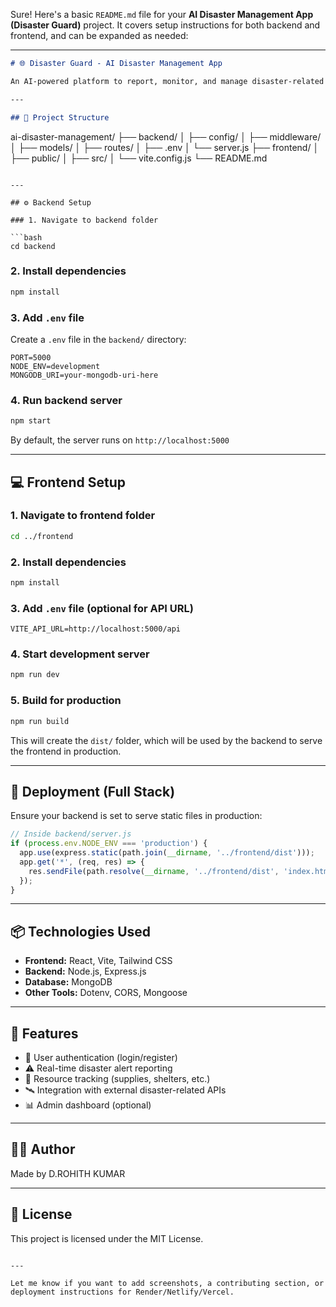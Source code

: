 Sure! Here's a basic `README.md` file for your **AI Disaster Management App (Disaster Guard)** project. It covers setup instructions for both backend and frontend, and can be expanded as needed:

---

```markdown
# 🌐 Disaster Guard - AI Disaster Management App

An AI-powered platform to report, monitor, and manage disaster-related data in real-time. This application consists of a Node.js + Express backend, a Vite + React frontend, and MongoDB for the database.

---

## 📁 Project Structure

```
ai-disaster-management/
├── backend/
│   ├── config/
│   ├── middleware/
│   ├── models/
│   ├── routes/
│   ├── .env
│   └── server.js
├── frontend/
│   ├── public/
│   ├── src/
│   └── vite.config.js
└── README.md
```

---

## ⚙️ Backend Setup

### 1. Navigate to backend folder

```bash
cd backend
```

### 2. Install dependencies

```bash
npm install
```

### 3. Add `.env` file

Create a `.env` file in the `backend/` directory:

```env
PORT=5000
NODE_ENV=development
MONGODB_URI=your-mongodb-uri-here
```

### 4. Run backend server

```bash
npm start
```

By default, the server runs on `http://localhost:5000`

---

## 💻 Frontend Setup

### 1. Navigate to frontend folder

```bash
cd ../frontend
```

### 2. Install dependencies

```bash
npm install
```

### 3. Add `.env` file (optional for API URL)

```env
VITE_API_URL=http://localhost:5000/api
```

### 4. Start development server

```bash
npm run dev
```

### 5. Build for production

```bash
npm run build
```

This will create the `dist/` folder, which will be used by the backend to serve the frontend in production.

---

## 🚀 Deployment (Full Stack)

Ensure your backend is set to serve static files in production:

```javascript
// Inside backend/server.js
if (process.env.NODE_ENV === 'production') {
  app.use(express.static(path.join(__dirname, '../frontend/dist')));
  app.get('*', (req, res) => {
    res.sendFile(path.resolve(__dirname, '../frontend/dist', 'index.html'));
  });
}
```

---

## 📦 Technologies Used

- **Frontend:** React, Vite, Tailwind CSS
- **Backend:** Node.js, Express.js
- **Database:** MongoDB
- **Other Tools:** Dotenv, CORS, Mongoose

---

## 👥 Features

- 🔐 User authentication (login/register)
- ⚠️ Real-time disaster alert reporting
- 📍 Resource tracking (supplies, shelters, etc.)
- 🛰️ Integration with external disaster-related APIs
- 📊 Admin dashboard (optional)

---

## 🧑‍💻 Author

Made by D.ROHITH KUMAR

---

## 📃 License

This project is licensed under the MIT License.
```

---

Let me know if you want to add screenshots, a contributing section, or deployment instructions for Render/Netlify/Vercel.
